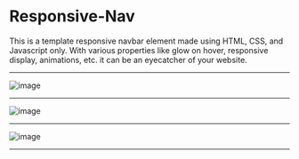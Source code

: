 # Responsive-Nav
This is a template responsive navbar element made using HTML, CSS, and Javascript only. With various properties like glow on hover, responsive display, animations, etc. it can be an eyecatcher of your website.

---

![image](https://github.com/Soham-Jadhav/Responsive-Nav/assets/98579549/43c3dd46-065f-40d3-8254-ee1946d9efe0)

---

![image](https://github.com/Soham-Jadhav/Responsive-Nav/assets/98579549/943666a3-9bbc-4c56-a3b6-526bb28c25ae)

---

![image](https://github.com/Soham-Jadhav/Responsive-Nav/assets/98579549/0c19ea9f-a2c4-48cc-b025-9fe98ff62c34)

---
